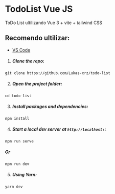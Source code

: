 # TodoList Vue JS

ToDo List ultilizando Vue 3 + vite + tailwind CSS 

## Recomendo ultilizar:

- [VS Code](https://code.visualstudio.com/) 

1. ##### Clone the repo:

```
git clone https://github.com/Lukas-xrz/todo-list
```

2. ##### Open the project folder:

```
cd todo-list
```

3. ##### Install packages and dependencies:

```
npm install
```

4. ##### Start a local dev server at `http://localhost:`:

```
npm run serve 
```
##### Or

```
npm run dev
```
5. ##### Using Yarn:

```
yarn dev
```
